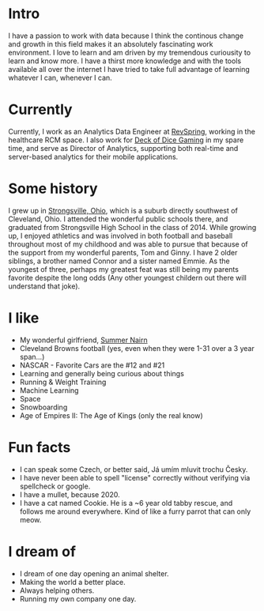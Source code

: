 
# Intro

I have a passion to work with data because I think the continous change and growth in this field makes it an absolutely fascinating work environment. I love to learn and am driven by my tremendous curiousity to learn and know more. I have a thirst more knowledge and with the tools available all over the internet I have tried to take full advantage of learning whatever I can, whenever I can.


# Currently

Currently, I work as an Analytics Data Engineer at [RevSpring](https://revspringinc.com/), working in the healthcare RCM space. I also work for [Deck of Dice Gaming](https://www.shakeitupdice.com/) in my spare time, and serve as Director of Analytics, supporting both real-time and server-based analytics for their mobile applications.


# Some history

I grew up in [Strongsville, Ohio](https://www.google.com/maps/place/Strongsville,+OH), which is a suburb directly southwest of Cleveland, Ohio. I attended the wonderful public schools there, and graduated from Strongsville High School in the class of 2014. While growing up, I enjoyed athletics and was involved in both football and baseball throughout most of my childhood and was able to pursue that because of the support from my wonderful parents, Tom and Ginny. I have 2 older siblings, a brother named Connor and a sister named Emmie. As the youngest of three, perhaps my greatest feat was still being my parents favorite despite the long odds (Any other youngest childern out there will understand that joke). 



# I like

- My wonderful girlfriend, [Summer Nairn](summer-nairn.com)
- Cleveland Browns football (yes, even when they were 1-31 over a 3 year span...)
- NASCAR - Favorite Cars are the #12 and #21
- Learning and generally being curious about things
- Running & Weight Training
- Machine Learning
- Space
- Snowboarding
- Age of Empires II: The Age of Kings (only the real know)


# Fun facts

- I can speak some Czech, or better said, Já umím mluvit trochu Česky.
- I have never been able to spell "license" correctly without verifying via spellcheck or google.
- I have a mullet, because 2020.
- I have a cat named Cookie. He is a ~6 year old tabby rescue, and follows me around everywhere. Kind of like a furry parrot that can only meow.


# I dream of

- I dream of one day opening an animal shelter.
- Making the world a better place.
- Always helping others.
- Running my own company one day.
